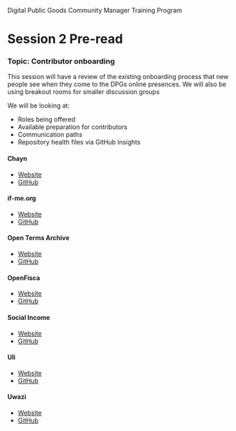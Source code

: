 Digital Public Goods Community Manager Training Program
# Session 2 Pre-read

### Topic: Contributor onboarding

This session will have a review of the existing onboarding process that new people see when they come to the DPGs online presences.  We will also be using breakout rooms for smaller discussion groups

We will be looking at:
- Roles being offered
- Available preparation for contributors
- Communication paths
- Repository health files via GitHub Insights


#### Chayn
- [Website](https://www.chayn.co/)
- [GitHub](https://github.com/chaynhq)
#### if-me.org
- [Website](https://www.if-me.org/)
- [GitHub](https://github.com/ifmeorg/ifme)
#### Open Terms Archive
- [Website](http://opentermsarchive.org/)
- [GitHub](https://github.com/OpenTermsArchive)
#### OpenFisca
- [Website](https://openfisca.org/en/)
- [GitHub](https://github.com/openfisca/)
#### Social Income
- [Website](https://socialincome.org/)
- [GitHub](https://github.com/socialincome-san/public)
#### Uli
- [Website](https://uli.tattle.co.in/)
- [GitHub](https://github.com/tattle-made/OGBV)
#### Uwazi
- [Website](https://uwazi.io/)
- [GitHub](https://github.com/huridocs/uwazi)
